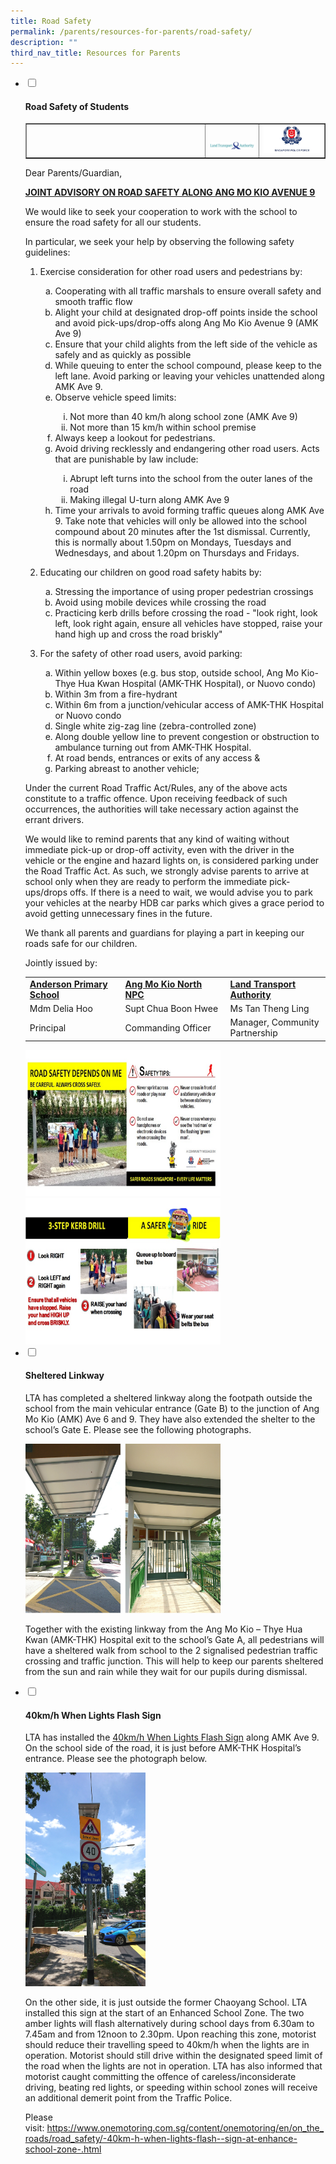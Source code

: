 ```yaml
---
title: Road Safety
permalink: /parents/resources-for-parents/road-safety/
description: ""
third_nav_title: Resources for Parents
---
```

<ul class="jekyllcodex_accordion">
<li><input id="accordion1" type="checkbox" /> <label for="accordion1"><h4><strong>Road Safety of Students</strong></h4></label>
<div>
<table style="border-collapse: collapse; width: 100%;" border="1">
<tbody>
<tr>
<td style="width: 60%;">&nbsp;</td>
<td style="width: 18%;"><br><img src="/images/rs1.jpg"></td>
<td style="width: 22%;"><img src="/images/rs2.jpg"></td>
</tr>
</tbody>
</table>
<p>Dear Parents/Guardian,</p>
<p><strong><u>JOINT ADVISORY ON ROAD SAFETY ALONG ANG MO KIO AVENUE 9</u></strong></p>
<p>We would like to seek your cooperation to work with the school to ensure the road safety for all our students.</p>
<p>In particular, we seek your help by observing the following safety guidelines:</p>
<ol>
<li>Exercise consideration for other road users and pedestrians by:</li>
<ol type="a">
<li>Cooperating with all traffic marshals to ensure overall safety and smooth traffic flow</li>
<li>Alight your child at designated drop-off points inside the school and avoid pick-ups/drop-offs along Ang Mo Kio Avenue 9 (AMK Ave 9)</li>
<li>Ensure that your child alights from the left side of the vehicle as safely and as quickly as possible</li>
<li>While queuing to enter the school compound, please keep to the left lane. Avoid parking or leaving your vehicles unattended along AMK Ave 9.</li>
<li>Observe vehicle speed limits:</li>
<ol type="i">
<li>Not more than 40 km/h along school zone (AMK Ave 9)</li>
<li>Not more than 15 km/h within school premise</li>
</ol>
<li>Always keep a lookout for pedestrians.</li>
<li>Avoid driving recklessly and endangering other road users. Acts that are punishable by law include:</li>
<ol type="i">
<li>Abrupt left turns into the school from the outer lanes of the road</li>
<li>Making illegal U-turn along AMK Ave 9</li>
</ol>
<li>Time your arrivals to avoid forming traffic queues along AMK Ave 9. Take note that vehicles will only be allowed into the school compound about 20 minutes after the 1st dismissal. Currently, this is normally about 1.50pm on Mondays, Tuesdays and Wednesdays, and about 1.20pm on Thursdays and Fridays.</li>
</ol>
</ol>
<ol start="2">
<li>Educating our children on good road safety habits by:</li>
</ol>
<ol>
<ol type="a">
<li>Stressing the importance of using proper pedestrian crossings</li>
<li>Avoid using mobile devices while crossing the road</li>
<li>Practicing kerb drills before crossing the road - "look right, look left, look right again, ensure all vehicles have stopped, raise your hand high up and cross the road briskly"</li>
</ol>
</ol>
<ol start="3">
<li>For the safety of other road users, avoid parking:</li>
</ol>
<ol>
<ol type="a">
<li>Within yellow boxes (e.g. bus stop, outside school, Ang Mo Kio-Thye Hua Kwan Hospital (AMK-THK Hospital), or Nuovo condo)</li>
<li>Within 3m from a fire-hydrant</li>
<li>Within 6m from a junction/vehicular access of AMK-THK Hospital or Nuovo condo</li>
<li>Single white zig-zag line (zebra-controlled zone)</li>
<li>Along double yellow line to prevent congestion or obstruction to ambulance turning out from AMK-THK Hospital.</li>
<li>At road bends, entrances or exits of any access &amp;</li>
<li>Parking abreast to another vehicle;</li>
</ol>
</ol>
<p>Under the current Road Traffic Act/Rules, any of the above acts constitute to a traffic offence. Upon receiving feedback of such occurrences, the authorities will take necessary action against the errant drivers.</p>
<p>We would like to remind parents that any kind of waiting without immediate pick-up or drop-off activity, even with the driver in the vehicle or the engine and hazard lights on, is considered parking under the Road Traffic Act. As such, we strongly advise parents to arrive at school only when they are ready to perform the immediate pick-ups/drops offs. If there is a need to wait, we would advise you to park your vehicles at the nearby HDB car parks which gives a grace period to avoid getting unnecessary fines in the future.</p>
<p>We thank all parents and guardians for playing a part in keeping our roads safe for our children.</p>
<p>Jointly issued by:</p>
<table>
<tbody>
<tr>
<td width="330px"><strong><u>Anderson Primary School</u></strong></td>
<td width="330px"><strong><u>Ang Mo Kio North NPC</u></strong></td>
<td width="330px"><strong><u>Land Transport Authority</u></strong></td>
</tr>
<tr>
<td>Mdm Delia Hoo</td>
<td>Supt Chua Boon Hwee</td>
<td>Ms Tan Theng Ling</td>
</tr>
<tr>
<td>Principal</td>
<td>Commanding Officer</td>
<td>Manager, Community Partnership</td>
</tr>
</tbody>
</table>
<img style="width: 65%;" src="/images/rs3.png" />
<img style="width: 65%;" src="/images/rs4.png" />
</div>
</li>
<li><input id="accordion2" type="checkbox" /> <label for="accordion2"><h4><strong>Sheltered Linkway</strong></h4></label>
<div>
<p>LTA has completed a sheltered linkway along the footpath outside the school from the main vehicular entrance (Gate B) to the junction of Ang Mo Kio (AMK) Ave 6 and 9. They have also extended the shelter to the school&rsquo;s Gate E. Please see the following photographs.</p>
<img style="width: 65%;" src="/images/sl.jpg" />
<p>Together with the existing linkway from the Ang Mo Kio &ndash; Thye Hua Kwan (AMK-THK) Hospital exit to the school&rsquo;s Gate A, all pedestrians will have a sheltered walk from school to the 2 signalised pedestrian traffic crossing and traffic junction. This will help to keep our parents sheltered from the sun and rain while they wait for our pupils during dismissal.</p>
</div>
</li>
<li><input id="accordion3" type="checkbox" /> <label for="accordion3"><h4><strong>40km/h When Lights Flash Sign</strong></h4></label>
<div>
<p>LTA has installed the&nbsp;<a href="/files/LTA_40WLFSign.pdf" target="_blank" rel="noopener">40km/h When Lights Flash Sign</a>&nbsp;along AMK Ave 9. On the school side of the road, it is just before AMK-THK Hospital&rsquo;s entrance. Please see the photograph below.</p>
<img style="width: 40%;" src="/images/40km.jpg" />
<p>On the other side, it is just outside the former Chaoyang School. LTA installed this sign at the start of an Enhanced School Zone. The two amber lights will flash alternatively during school days from 6.30am to 7.45am and from 12noon to 2.30pm. Upon reaching this zone, motorist should reduce their travelling speed to 40km/h when the lights are in operation. Motorist should still drive within the designated speed limit of the road when the lights are not in operation. LTA has also informed that motorist caught committing the offence of careless/inconsiderate driving, beating red lights, or speeding within school zones will receive an additional demerit point from the Traffic Police.</p>
<p>Please visit:&nbsp;<a href="https://www.onemotoring.com.sg/content/onemotoring/en/on_the_roads/road_safety/-40km-h-when-lights-flash--sign-at-enhance-school-zone-.html" target="_blank" rel="noopener">https://www.onemotoring.com.sg/content/onemotoring/en/on_the_roads/road_safety/-40km-h-when-lights-flash--sign-at-enhance-school-zone-.html</a></p>
</div>
</li>
</ul>